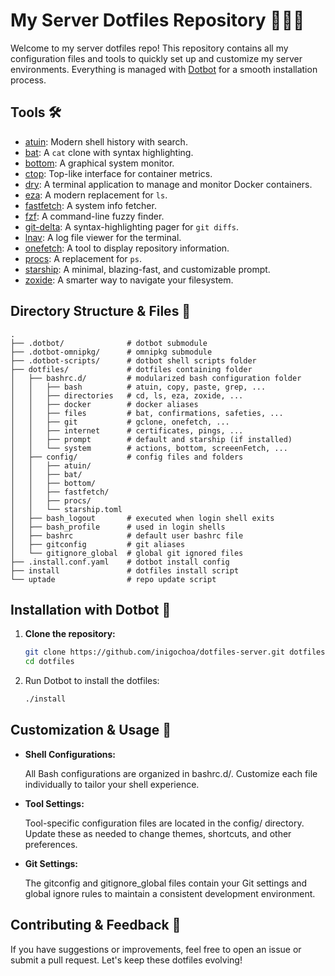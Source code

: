 # My Server Dotfiles Repository 🧑🏻‍💻

Welcome to my server dotfiles repo! This repository contains all my
configuration files and tools to quickly set up and customize my server
environments. Everything is managed with [Dotbot] for a smooth installation
process.

## Tools 🛠️

- [atuin]: Modern shell history with search.
- [bat]: A `cat` clone with syntax highlighting.
- [bottom]: A graphical system monitor.
- [ctop]: Top-like interface for container metrics.
- [dry]: A terminal application to manage and monitor Docker containers.
- [eza]: A modern replacement for `ls`.
- [fastfetch]: A system info fetcher.
- [fzf]: A command-line fuzzy finder.
- [git-delta]: A syntax-highlighting pager for `git diffs`.
- [lnav]: A log file viewer for the terminal.
- [onefetch]: A tool to display repository information.
- [procs]: A replacement for `ps`.
- [starship]: A minimal, blazing-fast, and customizable prompt.
- [zoxide]: A smarter way to navigate your filesystem.

## Directory Structure & Files 📁

```shell
.
├── .dotbot/              # dotbot submodule
├── .dotbot-omnipkg/      # omnipkg submodule
├── .dotbot-scripts/      # dotbot shell scripts folder
├── dotfiles/             # dotfiles containing folder
│   ├── bashrc.d/         # modularized bash configuration folder
│   │   ├── bash          # atuin, copy, paste, grep, ...
│   │   ├── directories   # cd, ls, eza, zoxide, ...
│   │   ├── docker        # docker aliases
│   │   ├── files         # bat, confirmations, safeties, ...
│   │   ├── git           # gclone, onefetch, ...
│   │   ├── internet      # certificates, pings, ...
│   │   ├── prompt        # default and starship (if installed)
│   │   └── system        # actions, bottom, screeenFetch, ...
│   ├── config/           # config files and folders
│   │   ├── atuin/
│   │   ├── bat/
│   │   ├── bottom/
│   │   ├── fastfetch/
│   │   ├── procs/
│   │   └── starship.toml
│   ├── bash_logout       # executed when login shell exits
│   ├── bash_profile      # used in login shells
│   ├── bashrc            # default user bashrc file
│   ├── gitconfig         # git aliases
│   └── gitignore_global  # global git ignored files
├── .install.conf.yaml    # dotbot install config
├── install               # dotfiles install script
└── uptade                # repo update script
```

## Installation with Dotbot 🚀

1. **Clone the repository:**

    ```bash
    git clone https://github.com/inigochoa/dotfiles-server.git dotfiles
    cd dotfiles
    ```

1. Run Dotbot to install the dotfiles:

    ```bash
    ./install
    ```

## Customization & Usage 🎨

- **Shell Configurations:**

    All Bash configurations are organized in bashrc.d/. Customize each file
    individually to tailor your shell experience.

- **Tool Settings:**

    Tool-specific configuration files are located in the config/ directory.
    Update these as needed to change themes, shortcuts, and other preferences.

- **Git Settings:**

    The gitconfig and gitignore_global files contain your Git settings and
    global ignore rules to maintain a consistent development environment.

## Contributing & Feedback 🤝

If you have suggestions or improvements, feel free to open an issue or submit a
pull request. Let's keep these dotfiles evolving!

[dotbot]: https://github.com/anishathalye/dotbot
[atuin]: https://atuin.sh/
[bat]: https://github.com/sharkdp/bat
[bottom]: https://github.com/ClementTsang/bottom
[ctop]: https://github.com/bcicen/ctop
[dry]: https://moncho.github.io/dry/
[eza]: https://github.com/eza-community/eza
[fastfetch]: https://github.com/fastfetch-cli/fastfetch
[fzf]: https://github.com/junegunn/fzf
[git-delta]: https://github.com/dandavison/delta
[lnav]: https://lnav.org/
[onefetch]: https://onefetch.dev/
[procs]: https://github.com/dalance/procs
[starship]: https://starship.rs/
[zoxide]: https://github.com/ajeetdsouza/zoxide
